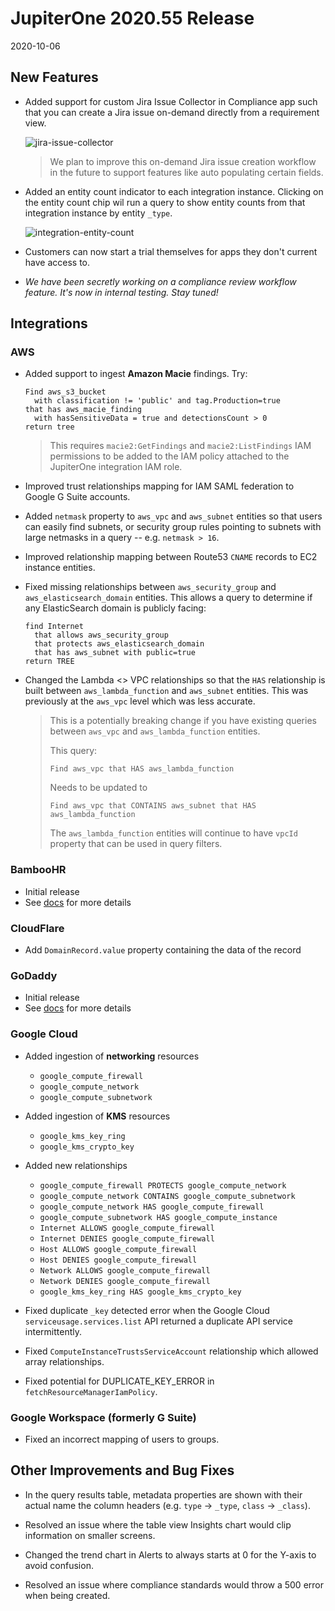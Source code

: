 # JupiterOne 2020.55 Release

2020-10-06

## New Features

- Added support for custom Jira Issue Collector in Compliance app such that you can create a Jira
  issue on-demand directly from a requirement view.

  ![jira-issue-collector](../assets/compliance-jira-issue-collector.png)

  > We plan to improve this on-demand Jira issue creation workflow in the future to support features
  > like auto populating certain fields.

- Added an entity count indicator to each integration instance. Clicking on the entity count chip wil
  run a query to show entity counts from that integration instance by entity `_type`.

  ![integration-entity-count](../assets/integration-entity-count.png)

- Customers can now start a trial themselves for apps they don't current have access to.

- _We have been secretly working on a compliance review workflow feature. It's now in internal testing. Stay tuned!_

## Integrations

### AWS

- Added support to ingest **Amazon Macie** findings. Try:

  ```j1ql
  Find aws_s3_bucket
    with classification != 'public' and tag.Production=true
  that has aws_macie_finding
    with hasSensitiveData = true and detectionsCount > 0
  return tree
  ```

  > This requires `macie2:GetFindings` and `macie2:ListFindings` IAM permissions to be added to the
  > IAM policy attached to the JupiterOne integration IAM role.

- Improved trust relationships mapping for IAM SAML federation to Google G Suite accounts.

- Added `netmask` property to `aws_vpc` and `aws_subnet` entities so that users can easily find subnets,
  or security group rules pointing to subnets with large netmasks in a query -- e.g. `netmask > 16`.

- Improved relationship mapping between Route53 `CNAME` records to EC2 instance entities.

- Fixed missing relationships between `aws_security_group` and `aws_elasticsearch_domain` entities.
  This allows a query to determine if any ElasticSearch domain is publicly facing:

  ```j1ql
  find Internet
    that allows aws_security_group
    that protects aws_elasticsearch_domain
    that has aws_subnet with public=true
  return TREE
  ```

- Changed the Lambda <> VPC relationships so that the `HAS` relationship is built between
  `aws_lambda_function` and `aws_subnet` entities. This was previously at the `aws_vpc` level
  which was less accurate.

  > This is a potentially breaking change if you have existing queries between `aws_vpc` and
  > `aws_lambda_function` entities.
  >
  > This query:
  >
  > ```j1ql
  > Find aws_vpc that HAS aws_lambda_function
  > ```
  >
  > Needs to be updated to
  >
  > ```j1ql
  > Find aws_vpc that CONTAINS aws_subnet that HAS aws_lambda_function
  > ```
  >
  > The `aws_lambda_function` entities will continue to have `vpcId` property that can be used
  > in query filters.

### BambooHR

- Initial release
- See [docs](../docs/integrations/bamboohr/graph-bamboohr.md) for more details

### CloudFlare

- Add `DomainRecord.value` property containing the data of the record

### GoDaddy

- Initial release
- See [docs](../docs/integrations/godaddygraph-godaddy.md) for more details

### Google Cloud

- Added ingestion of **networking** resources

  - `google_compute_firewall`
  - `google_compute_network`
  - `google_compute_subnetwork`

- Added ingestion of **KMS** resources

  - `google_kms_key_ring`
  - `google_kms_crypto_key`

- Added new relationships

  - `google_compute_firewall PROTECTS google_compute_network`
  - `google_compute_network CONTAINS google_compute_subnetwork`
  - `google_compute_network HAS google_compute_firewall`
  - `google_compute_subnetwork HAS google_compute_instance`
  - `Internet ALLOWS google_compute_firewall`
  - `Internet DENIES google_compute_firewall`
  - `Host ALLOWS google_compute_firewall`
  - `Host DENIES google_compute_firewall`
  - `Network ALLOWS google_compute_firewall`
  - `Network DENIES google_compute_firewall`
  - `google_kms_key_ring HAS google_kms_crypto_key`

- Fixed duplicate `_key` detected error when the Google Cloud
  `serviceusage.services.list` API returned a duplicate API service
  intermittently.

- Fixed `ComputeInstanceTrustsServiceAccount` relationship which allowed array
  relationships.

- Fixed potential for DUPLICATE_KEY_ERROR in `fetchResourceManagerIamPolicy`.

### Google Workspace (formerly G Suite)

- Fixed an incorrect mapping of users to groups.

## Other Improvements and Bug Fixes

- In the query results table, metadata properties are shown with their actual name the column
  headers (e.g. `type` -> `_type`, `class` -> `_class`).

- Resolved an issue where the table view Insights chart would clip information on smaller screens.

- Changed the trend chart in Alerts to always starts at 0 for the Y-axis to avoid confusion.

- Resolved an issue where compliance standards would throw a 500 error when being created.
